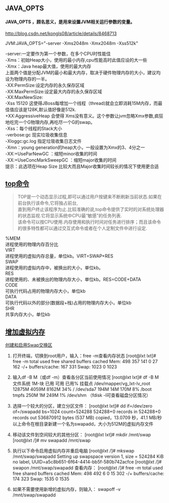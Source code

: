 ## JAVA_OPTS

#### JAVA_OPTS ，顾名思义，是用来设置JVM相关运行参数的变量。
http://blog.csdn.net/kongls08/article/details/8468713

JVM:JAVA_OPTS="-server -Xms2048m -Xmx2048m -Xss512k"

-server:一定要作为第一个参数，在多个CPU时性能佳  
-Xms：初始Heap大小，使用的最小内存,cpu性能高时此值应设的大一些  
-Xmx：Java heap最大值，使用的最大内存  
上面两个值是分配JVM的最小和最大内存，取决于硬件物理内存的大小，建议均设为物理内存的一半。  
-XX:PermSize:设定内存的永久保存区域  
-XX:MaxPermSize:设定最大内存的永久保存区域  
-XX:MaxNewSize:  
-Xss 15120 这使得JBoss每增加一个线程（thread)就会立即消耗15M内存，而最佳值应该是128K,默认值好像是512k.  
+XX:AggressiveHeap 会使得 Xms没有意义。这个参数让jvm忽略Xmx参数,疯狂地吃完一个G物理内存,再吃尽一个G的swap。  
-Xss：每个线程的Stack大小  
-verbose:gc 现实垃圾收集信息  
-Xloggc:gc.log 指定垃圾收集日志文件  
-Xmn：young generation的heap大小，一般设置为Xmx的3、4分之一  
-XX:+UseParNewGC ：缩短minor收集的时间  
-XX:+UseConcMarkSweepGC ：缩短major收集的时间  
提示：此选项在Heap Size 比较大而且Major收集时间较长的情况下使用更合适  



## [top命令](http://www.jb51.net/LINUXjishu/34604.html)

> TOP是一个动态显示过程,即可以通过用户按键来不断刷新当前状态.如果在前台执行该命令,它将独占前台,  
直到用户终止该程序为止.比较准确的说,top命令提供了实时的对系统处理器的状态监视.它将显示系统中CPU最“敏感”的任务列表.  
该命令可以按CPU使用.内存使用和执行时间对任务进行排序；而且该命令的很多特性都可以通过交互式命令或者在个人定制文件中进行设定.  

%MEM  
进程使用的物理内存百分比  
VIRT  
进程使用的虚拟内存总量，单位kb。VIRT=SWAP+RES  
SWAP  
进程使用的虚拟内存中，被换出的大小，单位kb。  
RES  
进程使用的、未被换出的物理内存大小，单位kb。RES=CODE+DATA  
CODE  
可执行代码占用的物理内存大小，单位kb  
DATA  
可执行代码以外的部分(数据段+栈)占用的物理内存大小，单位kb  
SHR  
共享内存大小，单位kb  


## [增加虚拟内存](http://blog.csdn.net/shunzi19860518/article/details/4828490)
   [创建和启用Swap交换区](http://www.cnblogs.com/zsummer/p/4808422.html)


1. 打开终端，切换到root用户，输入：free -m查看内存状态
[root@lxt lxt]# free -m
             total       used       free     shared    buffers     cached
Mem:           498        357        141          0         27        162
-/+ buffers/cache:        167        331
Swap:         1023          0       1023


2. 输入df -B M（或df -m）查看各分区当前使用情况
[root@lxt lxt]# df -B M
文件系统               1M-块        已用     可用 已用% 挂载点
/dev/mapper/vg_lxt-lv_root
                        12875M     4059M     8162M  34% /
/dev/sda7                 194M       14M      170M   8% /boot
tmpfs                     250M        1M      249M   1% /dev/shm
（fdisk -l可查看磁盘分区情况）

3. 选择一个较大的分区，建立分区文件：
[root@lxt lxt]# dd if=/dev/zero of=/swapadd bs=1024 count=524288
524288+0 records in
524288+0 records out
536870912 bytes (537 MB) copied，13.0709 秒，41.1 MB/秒
以上命令在根目录新建一个名为swapadd，大小为512M的虚拟内存文件

4. 移动该文件到空间较大的其他分区：
[root@lxt lxt]# mkdir /mnt/swap
[root@lxt /]# mv swapadd /mnt/swap

5. 执行以下命令启用虚拟内存并重启电脑
[root@lxt /]# mkswap /mnt/swap/swapadd
Setting up swapspace version 1, size = 524284 KiB
no label, UUID=a5c8b651-6f64-4414-bb5f-580b742acfce
[root@lxt /]# swapon /mnt/swap/swapadd
查看内存：
[root@lxt /]# free -m
             total       used       free     shared    buffers     cached
Mem:           498        492          6          0         15        302
-/+ buffers/cache:        174        323
Swap:         1535          0       1535

6. 如果不需要使用新增的虚拟内存，则输入：
swapoff -v /mnt/swap/swapadd






